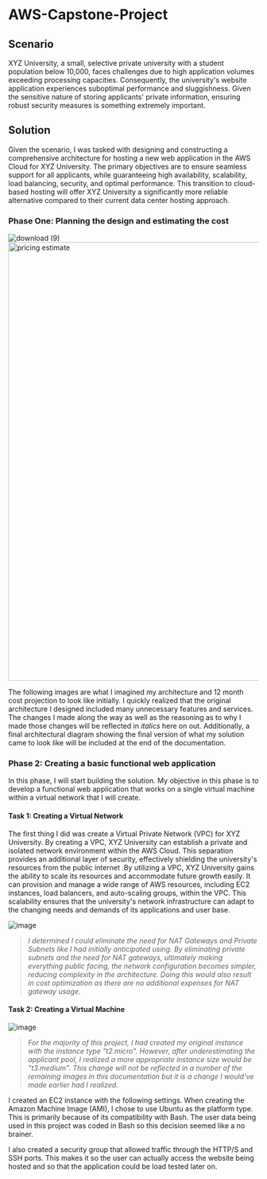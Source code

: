 # AWS-Capstone-Project

## Scenario 
XYZ University, a small, selective private university with a student population below 10,000, faces challenges due to high application volumes exceeding processing capacities. Consequently, the university's website application experiences suboptimal performance and sluggishness. Given the sensitive nature of storing applicants' private information, ensuring robust security measures is something extremely important. 



## Solution 
Given the scenario, I was tasked with designing and constructing a comprehensive architecture for hosting a new web application in the AWS Cloud for XYZ University. The primary objectives are to ensure seamless support for all applicants, while guaranteeing high availability, scalability, load balancing, security, and optimal performance. This transition to cloud-based hosting will offer XYZ University a significantly more reliable alternative compared to their current data center hosting approach.

### Phase One: Planning the design and estimating the cost

![download (9)](https://github.com/nkommareddy/AWS-Capstone-Project/assets/133917107/54a8a92f-5b72-4aaf-a88c-3d792b76b0fc)
<img width="882" alt="pricing estimate" src="https://github.com/nkommareddy/AWS-Capstone-Project/assets/133917107/8251959d-808f-4f05-9b9c-6d5887fe194f">

The following images are what I imagined my architecture and 12 month cost projection to look like initially. I quickly realized that the original architecture I designed included many unnecessary features and services. The changes I made along the way as well as the reasoning as to why I made those changes will be reflected in *italics* here on out. Additionally, a final architectural diagram showing the final version of what my solution came to look like will be included at the end of the documentation. 

### Phase 2: Creating a basic functional web application
In this phase, I will start building the solution. My objective in this phase is to develop a functional web application that works on a single virtual machine within a virtual network that I will create.

#### Task 1: Creating a Virtual Network
The first thing I did was create a Virtual Private Network (VPC) for XYZ University. By creating a VPC, XYZ University can establish a private and isolated network environment within the AWS Cloud. This separation provides an additional layer of security, effectively shielding the university's resources from the public internet .By utilizing a VPC, XYZ University gains the ability to scale its resources and accommodate future growth easily. It can provision and manage a wide range of AWS resources, including EC2 instances, load balancers, and auto-scaling groups, within the VPC. This scalability ensures that the university's network infrastructure can adapt to the changing needs and demands of its applications and user base.


![image](https://github.com/nkommareddy/AWS-Capstone-Project/assets/133917107/eff17674-504c-42e1-81fc-3e41df46a92c)

> *I determined I could eliminate the need for NAT Gateways and Private Subnets like I had initially anticipated using. By eliminating private subnets and the need for NAT gateways, ultimately making everything public facing, the network configuration becomes simpler, reducing complexity in the architecture. Doing this would also result in cost optimization as there are no additional expenses for NAT gateway usage.*

#### Task 2: Creating a Virtual Machine

![image](https://github.com/nkommareddy/AWS-Capstone-Project/assets/133917107/2b92765e-1c6c-4189-9a4f-cc26b8e11dca)
> *For the majority of this project, I had created my original instance with the instance type "t2.micro". However, after underestimating the applicant pool, I realized a more appropriate instance size would be "t3.medium". This change will not be reflected in a number of the remaining images in this documentation but it is a change I would've made earlier had I realized.*


I created an EC2 instance with the following settings. When creating the Amazon Machine Image (AMI), I chose to use Ubuntu as the platform type. This is primarily because of its compatibility with Bash. The user data being used in this project was coded in Bash so this decision seemed like a no brainer.  

I also created a security group that allowed traffic through the HTTP/S and SSH ports. This makes it so the user can actually access the website being hosted and so that the application could be load tested later on. 



